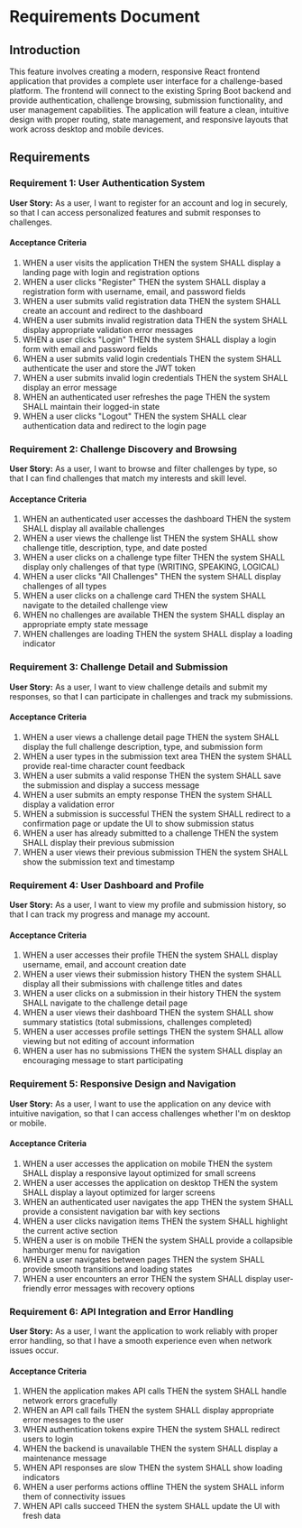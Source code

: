 # Requirements Document

## Introduction

This feature involves creating a modern, responsive React frontend application that provides a complete user interface for a challenge-based platform. The frontend will connect to the existing Spring Boot backend and provide authentication, challenge browsing, submission functionality, and user management capabilities. The application will feature a clean, intuitive design with proper routing, state management, and responsive layouts that work across desktop and mobile devices.

## Requirements

### Requirement 1: User Authentication System

**User Story:** As a user, I want to register for an account and log in securely, so that I can access personalized features and submit responses to challenges.

#### Acceptance Criteria

1. WHEN a user visits the application THEN the system SHALL display a landing page with login and registration options
2. WHEN a user clicks "Register" THEN the system SHALL display a registration form with username, email, and password fields
3. WHEN a user submits valid registration data THEN the system SHALL create an account and redirect to the dashboard
4. WHEN a user submits invalid registration data THEN the system SHALL display appropriate validation error messages
5. WHEN a user clicks "Login" THEN the system SHALL display a login form with email and password fields
6. WHEN a user submits valid login credentials THEN the system SHALL authenticate the user and store the JWT token
7. WHEN a user submits invalid login credentials THEN the system SHALL display an error message
8. WHEN an authenticated user refreshes the page THEN the system SHALL maintain their logged-in state
9. WHEN a user clicks "Logout" THEN the system SHALL clear authentication data and redirect to the login page

### Requirement 2: Challenge Discovery and Browsing

**User Story:** As a user, I want to browse and filter challenges by type, so that I can find challenges that match my interests and skill level.

#### Acceptance Criteria

1. WHEN an authenticated user accesses the dashboard THEN the system SHALL display all available challenges
2. WHEN a user views the challenge list THEN the system SHALL show challenge title, description, type, and date posted
3. WHEN a user clicks on a challenge type filter THEN the system SHALL display only challenges of that type (WRITING, SPEAKING, LOGICAL)
4. WHEN a user clicks "All Challenges" THEN the system SHALL display challenges of all types
5. WHEN a user clicks on a challenge card THEN the system SHALL navigate to the detailed challenge view
6. WHEN no challenges are available THEN the system SHALL display an appropriate empty state message
7. WHEN challenges are loading THEN the system SHALL display a loading indicator

### Requirement 3: Challenge Detail and Submission

**User Story:** As a user, I want to view challenge details and submit my responses, so that I can participate in challenges and track my submissions.

#### Acceptance Criteria

1. WHEN a user views a challenge detail page THEN the system SHALL display the full challenge description, type, and submission form
2. WHEN a user types in the submission text area THEN the system SHALL provide real-time character count feedback
3. WHEN a user submits a valid response THEN the system SHALL save the submission and display a success message
4. WHEN a user submits an empty response THEN the system SHALL display a validation error
5. WHEN a submission is successful THEN the system SHALL redirect to a confirmation page or update the UI to show submission status
6. WHEN a user has already submitted to a challenge THEN the system SHALL display their previous submission
7. WHEN a user views their previous submission THEN the system SHALL show the submission text and timestamp

### Requirement 4: User Dashboard and Profile

**User Story:** As a user, I want to view my profile and submission history, so that I can track my progress and manage my account.

#### Acceptance Criteria

1. WHEN a user accesses their profile THEN the system SHALL display username, email, and account creation date
2. WHEN a user views their submission history THEN the system SHALL display all their submissions with challenge titles and dates
3. WHEN a user clicks on a submission in their history THEN the system SHALL navigate to the challenge detail page
4. WHEN a user views their dashboard THEN the system SHALL show summary statistics (total submissions, challenges completed)
5. WHEN a user accesses profile settings THEN the system SHALL allow viewing but not editing of account information
6. WHEN a user has no submissions THEN the system SHALL display an encouraging message to start participating

### Requirement 5: Responsive Design and Navigation

**User Story:** As a user, I want to use the application on any device with intuitive navigation, so that I can access challenges whether I'm on desktop or mobile.

#### Acceptance Criteria

1. WHEN a user accesses the application on mobile THEN the system SHALL display a responsive layout optimized for small screens
2. WHEN a user accesses the application on desktop THEN the system SHALL display a layout optimized for larger screens
3. WHEN an authenticated user navigates the app THEN the system SHALL provide a consistent navigation bar with key sections
4. WHEN a user clicks navigation items THEN the system SHALL highlight the current active section
5. WHEN a user is on mobile THEN the system SHALL provide a collapsible hamburger menu for navigation
6. WHEN a user navigates between pages THEN the system SHALL provide smooth transitions and loading states
7. WHEN a user encounters an error THEN the system SHALL display user-friendly error messages with recovery options

### Requirement 6: API Integration and Error Handling

**User Story:** As a user, I want the application to work reliably with proper error handling, so that I have a smooth experience even when network issues occur.

#### Acceptance Criteria

1. WHEN the application makes API calls THEN the system SHALL handle network errors gracefully
2. WHEN an API call fails THEN the system SHALL display appropriate error messages to the user
3. WHEN authentication tokens expire THEN the system SHALL redirect users to login
4. WHEN the backend is unavailable THEN the system SHALL display a maintenance message
5. WHEN API responses are slow THEN the system SHALL show loading indicators
6. WHEN a user performs actions offline THEN the system SHALL inform them of connectivity issues
7. WHEN API calls succeed THEN the system SHALL update the UI with fresh data